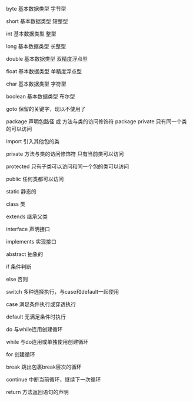 byte           基本数据类型  字节型

short          基本数据类型  短整型

int               基本数据类型  整型

long            基本数据类型  长整型

double       基本数据类型  双精度浮点型

float          基本数据类型  单精度浮点型

char            基本数据类型  字符型

boolean     基本数据类型  布尔型

goto           保留的关键字，现以不使用了

package     声明包路径  或 方法与类的访问修饰符 package private 只有同一个类的可以访问

import       引入其他包的类

private       方法与类的访问修饰符  只有当前类可以访问

protected   只有⼦类可以访问和同⼀个包的类可以访问

public          任何类都可以访问

static           静态的

class            类

extends       继承父类

interface     声明接口

implements  实现接口

abstract      抽象的

if                   条件判断

else              否则

switch          多种选择执行，与case和default一起使用

case             满足条件执行或穿透执行

default        无满足条件时执行

do                与while连用创建循环

while           与do连用或单独使用创建循环

for               创建循环

break          跳出包裹break层次的循环

continue    中断当前循环，继续下一次循环

return        方法返回语句的声明

